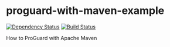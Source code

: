 proguard-with-maven-example
===================

[![Dependency Status](https://www.versioneye.com/user/projects/56de5be2df573d0048dafc4d/badge.svg)](https://www.versioneye.com/user/projects/56de5be2df573d0048dafc4d)
[![Build Status](https://travis-ci.org/jinahya/proguard-with-maven-example.svg?branch=master)](https://travis-ci.org/jinahya/proguard-with-maven-example)

How to ProGuard with Apache Maven
